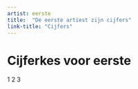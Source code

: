 ```yaml
---
artist: eerste
title:  "De eerste artiest zijn cijfers"
link-title: "Cijfers"
---
```


# Cijferkes voor eerste

1 2 3
